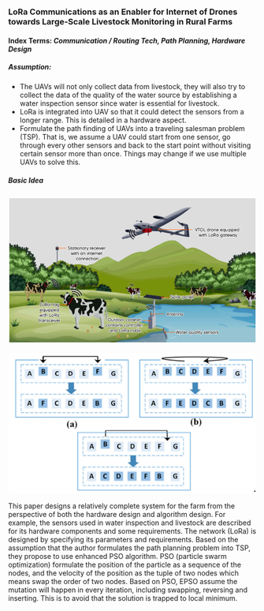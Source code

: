 ### LoRa Communications as an Enabler for Internet of Drones towards Large-Scale Livestock Monitoring in Rural Farms

#### Index Terms: *Communication / Routing Tech, Path Planning, Hardware Design*

##### Assumption:

- The UAVs will not only collect data from livestock, they will also try to collect the data of the quality of the water source by establishing a water inspection sensor since water is essential for livestock.
- LoRa is integrated into UAV so that it could detect the sensors from a longer range. This is detailed in a hardware aspect.
- Formulate the path finding of UAVs into a traveling salesman problem (TSP). That is, we assume a UAV could start from one sensor, go through every other sensors and back to the start point without visiting certain sensor more than once. Things may change if we use multiple UAVs to solve this.

##### Basic Idea

![UBER](images/LoRa.png)

![UBER](images/LoRa2.png)

This paper designs a relatively complete system for the farm from the perspective of both the hardware design and algorithm design. For example, the sensors used in water inspection and livestock are described for its hardware components and some requirements. The network (LoRa) is designed by specifying its parameters and requirements. Based on the assumption that the author formulates the path planning problem into TSP, they propose to use enhanced PSO algorithm. PSO (particle  swarm optimization) formulate the position of the particle as a sequence of the nodes, and the velocity of the position as the tuple of two nodes which means swap the order of two nodes. Based on PSO, EPSO assume the mutation will happen in every iteration, including swapping, reversing and inserting. This is to avoid that the solution is trapped to local minimum.